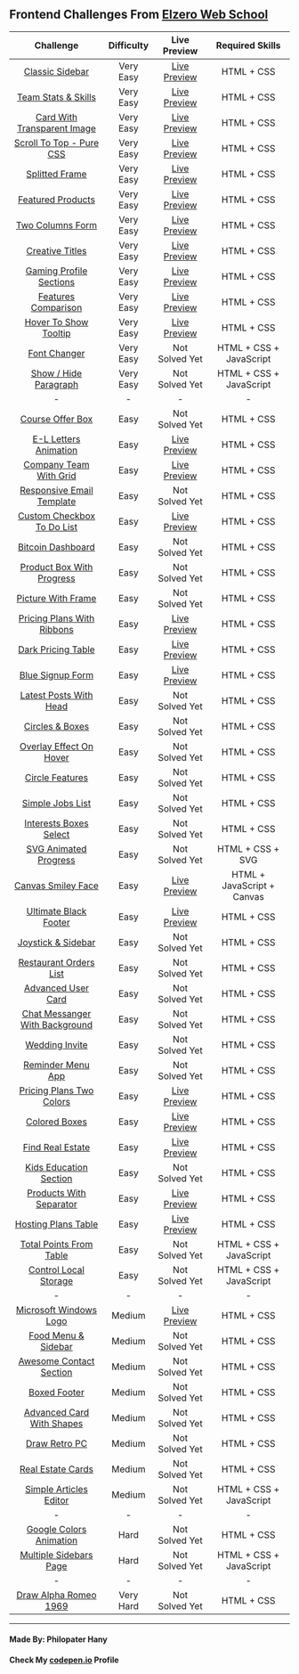 ## Frontend Challenges From [Elzero Web School](https://elzero.org/category/challenges/front-end-challenges/)

|                                           Challenge                                           | Difficulty |                                                        Live Preview                                                        |      Required Skills       |
| :-------------------------------------------------------------------------------------------: | :--------: | :------------------------------------------------------------------------------------------------------------------------: | :------------------------: |
|                [Classic Sidebar](https://elzero.org/frontend-classic-sidebar/)                | Very Easy  |          [Live Preview](https://philopaterhany.github.io/Elzero-Frontend-Challenges/Classic%20Sidebar/index.html)          |         HTML + CSS         |
|       [Team Stats & Skills](https://elzero.org/frontend-team-skills-and-stats-design/)        | Very Easy  |     [Live Preview](https://philopaterhany.github.io/Elzero-Frontend-Challenges/Team%20Stats%20%26%20Skills/index.html)     |         HTML + CSS         |
|     [Card With Transparent Image](https://elzero.org/frontend-card-with-transparent-img/)     | Very Easy  |  [Live Preview](https://philopaterhany.github.io/Elzero-Frontend-Challenges/Card%20With%20Transparent%20Image/index.html)  |         HTML + CSS         |
|        [Scroll To Top - Pure CSS](https://elzero.org/frontend-scroll-to-top-pure-css/)        | Very Easy  | [Live Preview](https://philopaterhany.github.io/Elzero-Frontend-Challenges/Scroll%20To%20Top%20-%20Pure%20CSS/index.html)  |         HTML + CSS         |
|                 [Splitted Frame](https://elzero.org/frontend-splitted-frame/)                 | Very Easy  |          [Live Preview](https://philopaterhany.github.io/Elzero-Frontend-Challenges/Splitted%20Frame/index.html)           |         HTML + CSS         |
|              [Featured Products](https://elzero.org/frontend-featured-products/)              | Very Easy  | [Live Preview](https://philopaterhany.github.io/Elzero-Frontend-Challenges/Featured%20Products%20With%20Ribbon/index.html) |         HTML + CSS         |
|               [Two Columns Form](https://elzero.org/frontend-two-columns-form/)               | Very Easy  |        [Live Preview](https://philopaterhany.github.io/Elzero-Frontend-Challenges/Two%20Columns%20Form/index.html)         |         HTML + CSS         |
|                [Creative Titles](https://elzero.org/frontend-creative-titles/)                | Very Easy  |          [Live Preview](https://philopaterhany.github.io/Elzero-Frontend-Challenges/Creative%20Titles/index.html)          |         HTML + CSS         |
|        [Gaming Profile Sections](https://elzero.org/frontend-gaming-profile-sections/)        | Very Easy  |     [Live Preview](https://philopaterhany.github.io/Elzero-Frontend-Challenges/Gaming%20Profile%20Sections/index.html)     |         HTML + CSS         |
|            [Features Comparison](https://elzero.org/frontend-features-comparison/)            | Very Easy  |        [Live Preview](https://philopaterhany.github.io/Elzero-Frontend-Challenges/Features%20Comparison/index.html)        |         HTML + CSS         |
|          [Hover To Show Tooltip](https://elzero.org/frontend-hover-to-show-tooltip/)          | Very Easy  |     [Live Preview](https://philopaterhany.github.io/Elzero-Frontend-Challenges/Hover%20To%20Show%20Tooltip/index.html)     |         HTML + CSS         |
|                   [Font Changer](https://elzero.org/frontend-font-changer/)                   | Very Easy  |                                                       Not Solved Yet                                                       |  HTML + CSS + JavaScript   |
|           [Show / Hide Paragraph](https://elzero.org/frontend-show-hide-paragraph/)           | Very Easy  |                                                       Not Solved Yet                                                       |  HTML + CSS + JavaScript   |
|                                               -                                               |     -      |                                                             -                                                              |             -              |
|               [Course Offer Box](https://elzero.org/frontend-course-offer-box/)               |    Easy    |                                                       Not Solved Yet                                                       |         HTML + CSS         |
|          [E-L Letters Animation](https://elzero.org/frontend-el-letters-animations/)          |    Easy    |           [Live Preview](https://philopaterhany.github.io/Elzero-Frontend-Challenges/E-L%20Animation/index.html)           |         HTML + CSS         |
|             [Company Team With Grid](https://elzero.org/company-team-with-grid/)              |    Easy    |    [Live Preview](https://philopaterhany.github.io/Elzero-Frontend-Challenges/Company%20Team%20With%20Grid/index.html)     |         HTML + CSS         |
|  [Responsive Email Template](https://elzero.org/frontend-orange-responsive-email-template/)   |    Easy    |                                                       Not Solved Yet                                                       |         HTML + CSS         |
|     [Custom Checkbox To Do List](https://elzero.org/frontend-custom-checkbox-todo-list/)      |    Easy    | [Live Preview](https://philopaterhany.github.io/Elzero-Frontend-Challenges/Custom%20Checkbox%20To%20Do%20List/index.html)  |         HTML + CSS         |
|              [Bitcoin Dashboard](https://elzero.org/frontend-bitcoin-dashboard/)              |    Easy    |                                                       Not Solved Yet                                                       |         HTML + CSS         |
|      [Product Box With Progress](https://elzero.org/frontend-product-box-with-progress/)      |    Easy    |                                                       Not Solved Yet                                                       |         HTML + CSS         |
|             [Picture With Frame](https://elzero.org/frontend-picture-with-frame/)             |    Easy    |                                                       Not Solved Yet                                                       |         HTML + CSS         |
|     [Pricing Plans With Ribbons](https://elzero.org/frontend-pricing-plans-with-ribbons/)     |    Easy    |  [Live Preview](https://philopaterhany.github.io/Elzero-Frontend-Challenges/Pricing%20Plans%20With%20Ribbons/index.html)   |         HTML + CSS         |
|             [Dark Pricing Table](https://elzero.org/frontend-dark-pricing-table/)             |    Easy    |       [Live Preview](https://philopaterhany.github.io/Elzero-Frontend-Challenges/Dark%20Pricing%20Table/index.html)        |         HTML + CSS         |
|               [Blue Signup Form](https://elzero.org/frontend-blue-signup-form/)               |    Easy    |        [Live Preview](https://philopaterhany.github.io/Elzero-Frontend-Challenges/Blue%20Signup%20Form/index.html)         |         HTML + CSS         |
|         [Latest Posts With Head](https://elzero.org/frontend-latest-posts-with-head/)         |    Easy    |                                                       Not Solved Yet                                                       |         HTML + CSS         |
|               [Circles & Boxes](https://elzero.org/frontend-circles-and-boxes/)               |    Easy    |                                                       Not Solved Yet                                                       |         HTML + CSS         |
|       [Overlay Effect On Hover](https://elzero.org/frontend-overlay-effects-on-hover/)        |    Easy    |                                                       Not Solved Yet                                                       |         HTML + CSS         |
|                [Circle Features](https://elzero.org/frontend-circle-features/)                |    Easy    |                                                       Not Solved Yet                                                       |         HTML + CSS         |
|               [Simple Jobs List](https://elzero.org/frontend-simple-jobs-list/)               |    Easy    |                                                       Not Solved Yet                                                       |         HTML + CSS         |
|         [Interests Boxes Select](https://elzero.org/frontend-interests-boxes-select/)         |    Easy    |                                                       Not Solved Yet                                                       |         HTML + CSS         |
|      [SVG Animated Progress](https://elzero.org/frontend-svg-circle-animated-progress/)       |    Easy    |                                                       Not Solved Yet                                                       |      HTML + CSS + SVG      |
|          [Canvas Smiley Face](https://elzero.org/frontend-smiley-face-with-canvas/)           |    Easy    |       [Live Preview](https://philopaterhany.github.io/Elzero-Frontend-Challenges/Canvas%20Smiley%20Face/index.html)        | HTML + JavaScript + Canvas |
|          [Ultimate Black Footer](https://elzero.org/frontend-ultimate-black-footer/)          |    Easy    |      [Live Preview](https://philopaterhany.github.io/Elzero-Frontend-Challenges/Ultimate%20Black%20Footer/index.html)      |         HTML + CSS         |
|            [Joystick & Sidebar](https://elzero.org/frontend-joystick-and-sidebar/)            |    Easy    |                                                       Not Solved Yet                                                       |         HTML + CSS         |
|         [Restaurant Orders List](https://elzero.org/frontend-restaurant-orders-list/)         |    Easy    |                                                       Not Solved Yet                                                       |         HTML + CSS         |
|             [Advanced User Card](https://elzero.org/frontend-advanced-user-card/)             |    Easy    |                                                       Not Solved Yet                                                       |         HTML + CSS         |
| [Chat Messanger With Background](https://elzero.org/frontend-chat-messenger-with-background/) |    Easy    |                                                       Not Solved Yet                                                       |         HTML + CSS         |
|                 [Wedding Invite](https://elzero.org/frontend-wedding-invite/)                 |    Easy    |                                                       Not Solved Yet                                                       |         HTML + CSS         |
|              [Reminder Menu App](https://elzero.org/frontend-reminder-menu-app/)              |    Easy    |                                                       Not Solved Yet                                                       |         HTML + CSS         |
|       [Pricing Plans Two Colors](https://elzero.org/frontend-pricing-plans-two-colors/)       |    Easy    |   [Live Preview](https://philopaterhany.github.io/Elzero-Frontend-Challenges/Pricing%20Plans%20Two%20Colors/index.html)    |         HTML + CSS         |
|                  [Colored Boxes](https://elzero.org/frontend-colored-boxes/)                  |    Easy    |           [Live Preview](https://philopaterhany.github.io/Elzero-Frontend-Challenges/Colored%20Boxes/index.html)           |         HTML + CSS         |
|               [Find Real Estate](https://elzero.org/frontend-find-real-estate/)               |    Easy    |     [Live Preview](https://philopaterhany.github.io/Elzero-Frontend-Challenges/Find%20Your%20Real%20Estate/index.html)     |         HTML + CSS         |
|         [Kids Education Section](https://elzero.org/frontend-kids-education-section/)         |    Easy    |                                                       Not Solved Yet                                                       |         HTML + CSS         |
|        [Products With Separator](https://elzero.org/frontend-products-with-separator/)        |    Easy    |     [Live Preview](https://philopaterhany.github.io/Elzero-Frontend-Challenges/Products%20With%20Separator/index.html)     |         HTML + CSS         |
|            [Hosting Plans Table](https://elzero.org/frontend-hosting-plans-table/)            |    Easy    |       [Live Preview](https://philopaterhany.github.io/Elzero-Frontend-Challenges/Hosting%20Plans%20Table/index.html)       |         HTML + CSS         |
|     [Total Points From Table](https://elzero.org/frontend-get-total-points-from-tables/)      |    Easy    |                                                       Not Solved Yet                                                       |  HTML + CSS + JavaScript   |
|          [Control Local Storage](https://elzero.org/frontend-control-local-storage/)          |    Easy    |                                                       Not Solved Yet                                                       |  HTML + CSS + JavaScript   |
|                                               -                                               |     -      |                                                             -                                                              |             -              |
|         [Microsoft Windows Logo](https://elzero.org/frontend-microsoft-windows-logo/)         |   Medium   |     [Live Preview](https://philopaterhany.github.io/Elzero-Frontend-Challenges/Microsoft%20Windows%20Logo/index.html)      |         HTML + CSS         |
|           [Food Menu & Sidebar](https://elzero.org/frontend-food-menu-and-sidebar/)           |   Medium   |                                                       Not Solved Yet                                                       |         HTML + CSS         |
|        [Awesome Contact Section](https://elzero.org/frontend-awesome-contact-section/)        |   Medium   |                                                       Not Solved Yet                                                       |         HTML + CSS         |
|                   [Boxed Footer](https://elzero.org/frontend-boxed-footer/)                   |   Medium   |                                                       Not Solved Yet                                                       |         HTML + CSS         |
|      [Advanced Card With Shapes](https://elzero.org/frontend-advanced-card-with-shapes/)      |   Medium   |                                                       Not Solved Yet                                                       |         HTML + CSS         |
|                  [Draw Retro PC](https://elzero.org/frontend-draw-retro-pc/)                  |   Medium   |                                                       Not Solved Yet                                                       |         HTML + CSS         |
|              [Real Estate Cards](https://elzero.org/frontend-real-estate-cards/)              |   Medium   |                                                       Not Solved Yet                                                       |         HTML + CSS         |
|         [Simple Articles Editor](https://elzero.org/frontend-simple-articles-editor/)         |   Medium   |                                                       Not Solved Yet                                                       |  HTML + CSS + JavaScript   |
|                                               -                                               |     -      |                                                             -                                                              |             -              |
|        [Google Colors Animation](https://elzero.org/frontend-google-colors-animation/)        |    Hard    |                                                       Not Solved Yet                                                       |         HTML + CSS         |
|         [Multiple Sidebars Page](https://elzero.org/frontend-multiple-sidebars-page/)         |    Hard    |                                                       Not Solved Yet                                                       |  HTML + CSS + JavaScript   |
|                                               -                                               |     -      |                                                             -                                                              |             -              |
|          [Draw Alpha Romeo 1969](https://elzero.org/frontend-alpha-romeo-1969-car/)           | Very Hard  |                                                       Not Solved Yet                                                       |         HTML + CSS         |

---

#### Made By: Philopater Hany

#### Check My [codepen.io](https://codepen.io/Rafay12/collections/?grid_type=list) Profile
